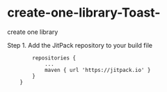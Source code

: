 # create-one-library-Toast-
create one library 

Step 1. Add the JitPack repository to your build file

```allprojects {
		repositories {
			...
			maven { url 'https://jitpack.io' }
		}
	}
```
